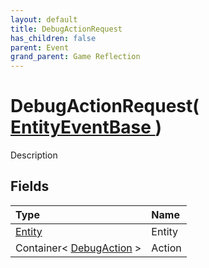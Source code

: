 ```yaml
---
layout: default
title: DebugActionRequest
has_children: false
parent: Event
grand_parent: Game Reflection
---
```

# DebugActionRequest( [ EntityEventBase ](/riftbreaker-wiki/docs/game-reflection/events/entity_event_base/) )
Description 

## Fields

| Type | Name |
|:----------|:--------------|
| [Entity](/riftbreaker-wiki/docs/game-reflection/classes/entity/) | Entity |
| Container< [DebugAction](/riftbreaker-wiki/docs/game-reflection/classes/debug_action/) > | Action |

